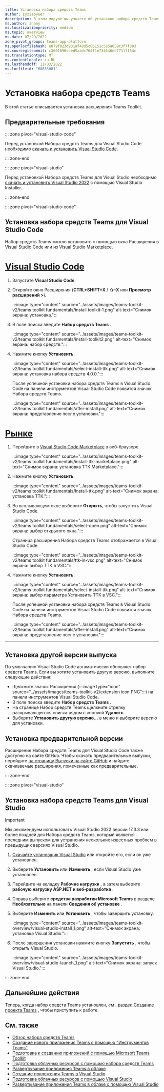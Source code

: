 ```yaml
---
title: Установка набора средств Teams
author: zyxiaoyuer
description: В этом модуле вы узнаете об установке набора средств Teams.
ms.author: zhany
ms.localizationpriority: medium
ms.topic: overview
ms.date: 07/29/2022
zone_pivot_groups: teams-app-platform
ms.openlocfilehash: e079f023d931af48d5c06151c585a059c3f7f803
ms.sourcegitcommit: c3601696cced9aadc764f1e734646ee7711f154c
ms.translationtype: MT
ms.contentlocale: ru-RU
ms.lasthandoff: 11/03/2022
ms.locfileid: "68833081"
---
```

# <a name="install-teams-toolkit"></a>Установка набора средств Teams

В этой статье описывается установка расширения Teams Toolkit.

## <a name="prerequisites"></a>Предварительные требования

::: zone pivot="visual-studio-code"

Перед установкой Набора средств Teams для Visual Studio Code необходимо [скачать и установить Visual Studio Code](https://code.visualstudio.com/Download).

::: zone-end

::: zone pivot="visual-studio"

Перед установкой Набора средств Teams для Visual Studio необходимо [скачать и установить Visual Studio 2022](https://aka.ms/VSDownload) с помощью Visual Studio Installer.

::: zone-end

::: zone pivot="visual-studio-code"

## <a name="install-teams-toolkit-for-visual-studio-code"></a>Установка набора средств Teams для Visual Studio Code

Набор средств Teams можно установить с помощью окна Расширения в Visual Studio Code или из Visual Studio Marketplace.

# <a name="visual-studio-code"></a>[Visual Studio Code](#tab/vscode)

1. Запустите **Visual Studio Code**.
1. Откройте окно Расширения (**CTRL+SHIFT+X️** / **⇧-X** или **Просмотр расширений >**).

   :::image type="content" source="../assets/images/teams-toolkit-v2/teams toolkit fundamentals/install toolkit-1.png" alt-text="Снимок экрана: установка.":::

1. В поле поиска введите **Набор средств Teams** .

   :::image type="content" source="../assets/images/teams-toolkit-v2/teams toolkit fundamentals/install-toolkit2.png" alt-text="Снимок экрана: набор средств.":::

1. Нажмите кнопку **Установить**.
  
   :::image type="content" source="../assets/images/teams-toolkit-v2/teams toolkit fundamentals/select-install-ttk.png" alt-text="Снимок экрана: установка набора средств 4.0.0.":::

   После успешной установки набора средств Teams в Visual Studio Code на панели инструментов Visual Studio Code появится значок Набора средств Teams.

   :::image type="content" source="../assets/images/teams-toolkit-v2/teams toolkit fundamentals/after-install.png" alt-text="Снимок экрана: представление после установки.":::

# <a name="marketplace"></a>[Рынке](#tab/marketplace)

1. Перейдите в [Visual Studio Code Marketplace](https://marketplace.visualstudio.com/items?itemName=TeamsDevApp.ms-teams-vscode-extension) в веб-браузере.

   :::image type="content" source="../assets/images/teams-toolkit-v2/teams toolkit fundamentals/install-ttk-marketplace.png" alt-text="Снимок экрана: установка TTK Marketplace.":::

1. Нажмите кнопку **Установить**.

   :::image type="content" source="../assets/images/teams-toolkit-v2/teams toolkit fundamentals/Install-ttk.png" alt-text="Снимок экрана: установка TTK.":::

1. Во всплывающем окне выберите **Открыть**, чтобы запустить Visual Studio Code.

   :::image type="content" source="../assets/images/teams-toolkit-v2/teams toolkit fundamentals/select-open.png" alt-text="Снимок экрана: выбор открытого окна.":::

   Страница расширения Набора средств Teams отображается в Visual Studio Code:

   :::image type="content" source="../assets/images/teams-toolkit-v2/teams toolkit fundamentals/ttk-in-vsc.png" alt-text="Снимок экрана: выбор TTK в VSC.":::

1. Нажмите кнопку **Установить**.

   :::image type="content" source="../assets/images/teams-toolkit-v2/teams toolkit fundamentals/select-install-ttk.png" alt-text="Снимок экрана: выбор параметра Установить TTK в VSC.":::

   После успешной установки набора средств Teams в Visual Studio Code на панели инструментов Visual Studio Code появится значок Набора средств Teams.

   :::image type="content" source="../assets/images/teams-toolkit-v2/teams toolkit fundamentals/after-install.png" alt-text="Снимок экрана: представление после установки.":::

---

## <a name="installing-a-different-release-version"></a>Установка другой версии выпуска

По умолчанию Visual Studio Code автоматически обновляет набор средств Teams. Если вы хотите установить другую версию, выполните следующие действия:

* Щелкните значок Расширения (:::image type="icon" source="../assets/images/teams-toolkit-v2/extension icon.PNG":::) на панели инструментов Visual Studio Code.
* В поле поиска введите **Набор средств Teams**  .
* На странице Набор средств Teams щелкните стрелку раскрывающегося списка рядом с кнопкой **Удалить** .
* Выберите **Установить другую версию...** в меню и выберите версию для установки.

## <a name="installing-a-pre-release-version"></a>Установка предварительной версии

Расширение Набора средств Teams для Visual Studio Code также доступно на сайте GitHub. Чтобы скачать предварительные выпуски, перейдите [на страницу Выпуски на сайте GitHub](https://github.com/OfficeDev/TeamsFx/releases) и найдите скачиваемые расширения, помеченные как предварительные.

::: zone-end

::: zone pivot="visual-studio"

## <a name="install-teams-toolkit-for-visual-studio"></a>Установка набора средств Teams для Visual Studio

   > [!IMPORTANT]
   > Мы рекомендуем использовать Visual Studio 2022 версии 17.3.3 или более поздней для Набора средств Teams, который является последним выпуском для устранения нескольких известных проблем в предыдущих версиях Visual Studio.

1. [Скачайте установщик Visual Studio](https://aka.ms/VSDownload) или откройте его, если он уже установлен.
2. Выберите **Установить** или **Изменить** , если Visual Studio уже установлен.
3. Перейдите на вкладку **Рабочие нагрузки** , а затем выберите **рабочую нагрузку ASP.NET и веб-разработка** .
4. Справа выберите **средства разработки Microsoft Teams** в разделе **Необязательно** на панели **Сведения об установке** .
5. Выберите **Изменить** или **Установить** , чтобы завершить установку.

   :::image type="content" source="../assets/images/teams-toolkit-overview/visual-studio-install_1.png" alt-text="Снимок экрана: установка Visual Studio.":::

6. После завершения установки нажмите кнопку **Запустить** , чтобы открыть Visual Studio.

    :::image type="content" source="../assets/images/teams-toolkit-overview/visual-studio-launch_1.png" alt-text="Снимок экрана: запуск Visual Studio.":::

::: zone-end

## <a name="next-steps"></a>Дальнейшие действия

Теперь, когда набор средств Teams установлен, см [. раздел Создание проекта Teams](create-new-project.md) , чтобы приступить к работе.

## <a name="see-also"></a>См. также

* [Обзор набора средств Teams](explore-Teams-Toolkit.md)
* [Создание нового приложения Teams с помощью "Инструментов Teams"](create-new-project.md)
* [Подготовка к созданию приложений с помощью Microsoft Teams Toolkit](build-environments.md)
* [Подготовка облачных ресурсов с помощью набора средств Teams](provision.md)
* [Развертывание приложения Teams в облаке](deploy.md)
* [Создание приложения Teams в Visual Studio](create-new-project.md#create-new-teams-app-in-visual-studio)
* [Подготовка облачных ресурсов с помощью Visual Studio](provision-cloud-resources.md)
* [Развертывание приложения Teams в облаке с помощью Visual Studio](deploy.md#deploy-teams-app-to-the-cloud-using-visual-studio)
